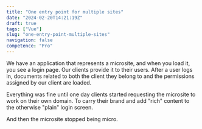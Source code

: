 ```yaml
---
title: "One entry point for multiple sites"
date: "2024-02-20T14:21:19Z"
draft: true
tags: ["Vue"]
slug: "one-entry-point-multiple-sites"
navigation: false
competence: "Pro"
---
```


We have an application that represents a microsite, and when you load it, you see a login page. Our clients provide it to their users. After a user logs in, documents related to both the client they belong to and the permissions assigned by our client are loaded.

<!--more-->

Everything was fine until one day clients started requesting the microsite to work on their own domain. To carry their brand and add "rich" content to the otherwise "plain" login screen.

And then the microsite stopped being micro.
